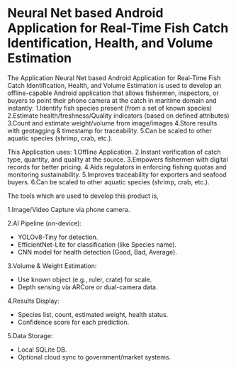 # Neural Net based Android Application for Real-Time Fish Catch Identification, Health, and Volume Estimation

The Application Neural Net based Android Application for Real-Time Fish Catch Identification, Health, and Volume Estimation is used to develop an offline-capable Android application that allows fishermen, inspectors, or buyers to point their phone camera at the catch in maritime domain and instantly:
1.Identify fish species present (from a set of known species)
2.Estimate health/freshness/Quality indicators (based on defined attributes)
3.Count and estimate weight/volume from image/images
4.Store results with geotagging & timestamp for traceability.
5.Can be scaled to other aquatic species (shrimp, crab, etc.).

This Application uses:
1.Offline Application.
2.Instant verification of catch type, quantity, and quality at the source.
3.Empowers fishermen with digital records for better pricing.
4.Aids regulators in enforcing fishing quotas and monitoring sustainability.
5.Improves traceability for exporters and seafood buyers.
6.Can be scaled to other aquatic species (shrimp, crab, etc.).

The tools which are used to develop this product is,

1.Image/Video Capture via phone camera.

2.AI Pipeline (on-device):
  - YOLOv8-Tiny for detection.
  - EfficientNet-Lite for classification (like Species name).
  - CNN model for health detection (Good, Bad, Average).
    
3.Volume & Weight Estimation:
- Use known object (e.g., ruler, crate) for scale.
- Depth sensing via ARCore or dual-camera data.
  
4.Results Display:
- Species list, count, estimated weight, health status.
- Confidence score for each prediction.
  
5.Data Storage:
- Local SQLite DB.
- Optional cloud sync to government/market systems.
